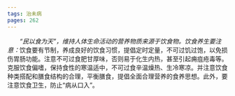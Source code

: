```yaml
---
tags: 治未病
pages: 262
---
```

&emsp;&emsp;<dfn>“民以食为天”，维持人体生命活动的营养物质来源于饮食物。饮食养生要注意：</dfn>饮食要有节制，养成良好的饮食习惯，提倡定时定量，不可过饥过饱，以免损伤胃肠功能。注意不可过食肥甘厚味，否则易于化生内热，甚至引起痈疽疮毒等。克服饮食偏嗜，保持食性的寒温适中，不可过食辛温燥热、生冷寒凉。并注意饮食种类搭配和膳食结构的合理，平衡膳食，提倡全面合理营养的食养思想。此外，要注意饮食卫生，防止“病从口入”。
